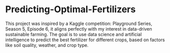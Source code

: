 # Predicting-Optimal-Fertilizers
This project was inspired by a Kaggle competition: Playground Series, Season 5, Episode 6, it aligns perfectly with my interest in data-driven sustainable farming. The goal is to use data science and artificial intelligence to predict the best fertilizer for different crops, based on factors like soil quality, weather, and crop type. 

